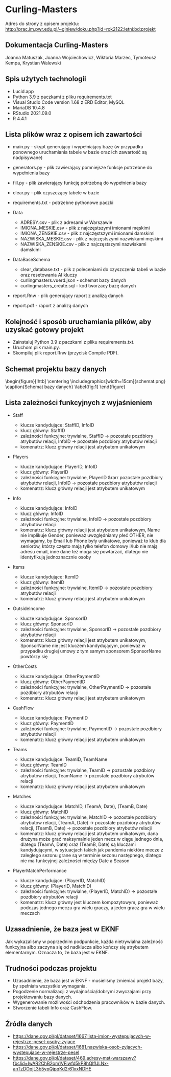 # Curling-Masters

Adres do strony z opisem projektu: http://prac.im.pwr.edu.pl/~giniew/doku.php?id=rok2122:letni:bd:projekt

## Dokumentacja Curling-Masters
Joanna Matuszak, Joanna Wojciechowicz, Wiktoria Marzec, Tymoteusz Kempa, Krystian Walewski

## Spis użytych technologii

- Lucid.app
- Python 3.9 z paczkami z pliku requirements.txt
- Visual Studio Code version 1.68 z ERD Editor, MySQL
- MariaDB 10.4.8
- RStudio 2021.09.0
- R 4.4.1

## Lista plików wraz z opisem ich zawartości

- main.py - skypt generujący i wypełniający bazę (w przypadku ponownego uruchamiania tabele w bazie oraz ich zawartość są nadpisywane)
- generators.py - plik zawierający pomniejsze funkcje potrzebne do wypełnienia bazy
- fill.py - plik zawierający funkcję potrzebną do wypełnienia bazy
- clear.py - plik czyszczący tabele w bazie
- requirements.txt - potrzebne pythonowe paczki
- Data
    - ADRESY.csv - plik z adresami w Warszawie
    - IMIONA_MESKIE.csv - plik z najczęstszymi imionami męskimi
    - IMIONA_ZENSKIE.csv - plik z najczęstszymi imionami damskimi
    - NAZWISKA_MESKIE.csv - plik z najczęstszymi nazwiskami męskimi
    - NAZWISKA_ZENSKIE.csv - plik z najczęstszymi nazwiskami damskimi
- DataBaseSchema

    - clear_database.txt - plik z poleceniami do czyszczenia tabeli w bazie oraz resetowania AI kluczy
    - curlingmasters.vuerd.json - schemat bazy danych
    - curlingmasters_create.sql - kod tworzacy bazę danych
- report.Rnw - plik generujący raport z analizą danych
- report.pdf - raport z analizą danych

## Kolejność i sposób uruchamiania plików, aby uzyskać gotowy projekt

- Zainstaluj Python 3.9 z paczkami z pliku requirements.txt.
- Uruchom plik main.py.
- Skompiluj plik report.Rnw (przycisk Compile PDF).

## Schemat projektu bazy danych

\begin{figure}[!htb]
\centering
\includegraphics[width=15cm]{schemat.png}
\caption{Schemat bazy danych}
\label{fig:1}
\end{figure}

## Lista zależności funkcyjnych z wyjaśnieniem

- Staff
    - klucze kandydujące: StaffID, InfoID
    - klucz główny: StaffID
    - zależności funkcyjne: trywialne, StaffID &rarr; pozostałe pozdbiory atrybutów relacji, InfoID &rarr; pozostałe pozdbiory atrybutów relacji
    - komenatrz: klucz główny relacji jest atrybutem unikatowym

    
- Players
    - klucze kandydujące: PlayerID, InfoID
    - klucz główny: PlayerID
    - zależności funkcyjne: trywialne, PlayerID &rarr pozostałe pozdbiory atrybutów relacji, InfoID &rarr; pozostałe pozdbiory atrybutów relacji
    - komenatrz: klucz główny relacji jest atrybutem unikatowym

    
- Info
    - klucze kandydujące: InfoID
    - klucz główny: InfoID
    - zależności funkcyjne: trywialne, InfoID &rarr; pozostałe pozdbiory atrybutów relacji
    - komenatrz: klucz główny relacji jest atrybutem unikatowym, Name nie implikuje Gender, ponieważ uwzględniamy płeć OTHER, nie wymagamy, by Email lub Phone były unikatowe, ponieważ to klub dla seniorów, którzy często mają tylko telefon domowy i/lub nie mają adresu email, inne dane też moga się powtarzać, dlatego nie identyfikują jednoznacznie osoby
    
- Items
    - klucze kandydujące: ItemID
    - klucz główny: ItemID
    - zależności funkcyjne: trywialne, ItemID &rarr; pozostałe pozdbiory atrybutów relacji
    - komenatrz: klucz główny relacji jest atrybutem unikatowym
    
- OutsideIncome
    - klucze kandydujące: SponsorID
    - klucz główny: SponsorID
    - zależności funkcyjne: trywialne, SponsorID &rarr; pozostałe pozdbiory atrybutów relacji
    - komenatrz: klucz główny relacji jest atrybutem unikatowym, SponsorName nie jest kluczem kandydującym, ponieważ w przypadku drugiej umowy z tym samym sponsorem SponsorName powtórzy się
    
- OtherCosts
    - klucze kandydujące: OtherPaymentID
    - klucz główny: OtherPaymentID
    - zależności funkcyjne: trywialne, OtherPaymentID &rarr; pozostałe pozdbiory atrybutów relacji
    - komenatrz: klucz główny relacji jest atrybutem unikatowym
    
- CashFlow
    - klucze kandydujące: PaymentID
    - klucz główny: PaymentID
    - zależności funkcyjne: trywialne, PaymentID &rarr; pozostałe pozdbiory atrybutów relacji
    - komenatrz: klucz główny relacji jest atrybutem unikatowym
    
- Teams
    - klucze kandydujące: TeamID, TeamName
    - klucz główny: TeamID
    - zależności funkcyjne: trywialne, TeamID &rarr; pozostałe pozdbiory atrybutów relacji, TeamName &rarr; pozostałe pozdbiory atrybutów relacji
    - komenatrz: klucz główny relacji jest atrybutem unikatowym
    
- Matches
    - klucze kandydujące: MatchID, (TeamA, Date), (TeamB, Date)
    - klucz główny: MatchID
    - zależności funkcyjne: trywialne, MatchID &rarr; pozostałe pozdbiory atrybutów relacji, (TeamA, Date) &rarr; pozostałe pozdbiory atrybutów relacji, (TeamB, Date) &rarr; pozostałe pozdbiory atrybutów relacji
    - komenatrz: klucz główny relacji jest atrybutem unikatowym, dana drużyna może grać maksymalnie jeden mecz w ciągu jednego dnia, dlatego (TeamA, Date) oraz (TeamB, Date) są kluczami kandydującymi, w sytuacjach takich jak pandemia niektóre mecze z zaległego sezonu grane są w terminie sezonu następnego, dlatego nie ma funkcyjnej zależności między Date a Season
    
- PlayerMatchPerformance
    - klucze kandydujące: (PlayerID, MatchID)
    - klucz główny: (PlayerID, MatchID)
    - zależności funkcyjne: trywialne, (PlayerID, MatchID) &rarr; pozostałe pozdbiory atrybutów relacji
    - komenatrz: klucz główny jest kluczem kompozytowym, ponieważ podczas jednego meczu gra wielu graczy, a jeden gracz gra w wielu meczach
 

## Uzasadnienie, że baza jest w EKNF

Jak wykazaliśmy w poprzednim podpunkcie, każda nietrywialna zależność funkcyjna albo zaczyna się od nadklucza albo kończy się atrybutem elementarnym. Oznacza to, że baza jest w EKNF.


## Trudności podczas projektu

- Uzasadnienie, że baza jest w EKNF - musieliśmy zmieniać projekt bazy, by spełniała wszystkie wymagania.
- Pogodzenie normalizacji z wydajnościa/dobrymi zwyczajami przy projektowaniu bazy danych.
- Wygenerowanie możliwości odchodzenia pracowników w bazie danych.
- Stworzenie tabeli Info oraz CashFlow.

## Źródła danych

- https://dane.gov.pl/pl/dataset/1667,lista-imion-wystepujacych-w-rejestrze-pesel-osoby-zyjace 
- https://dane.gov.pl/pl/dataset/1681,nazwiska-osob-zyjacych-wystepujace-w-rejestrze-pesel
- https://dane.gov.pl/pl/dataset/469,adresy-mst-warszawy?fbclid=IwAR2ChB2om1VFiwfd5kP8hQlfULNx-anTzDOqjL3b5ypQjpqKd2r61xxNDHE

